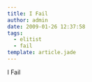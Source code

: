 ```yaml
---
title: I Fail
author: admin
date: 2009-01-26 12:37:58
tags: 
  - elitist
  - fail
template: article.jade
---
```


I Fail
